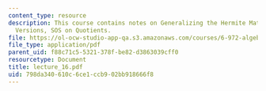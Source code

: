 ```yaml
---
content_type: resource
description: This course contains notes on Generalizing the Hermite Matrix, Parametric
  Versions, SOS on Quotients.
file: https://ol-ocw-studio-app-qa.s3.amazonaws.com/courses/6-972-algebraic-techniques-and-semidefinite-optimization-spring-2006/798da340610c6ce1ccb902bb918666f8_lecture_16.pdf
file_type: application/pdf
parent_uid: f88c71c5-5321-378f-be82-d3863039cff0
resourcetype: Document
title: lecture_16.pdf
uid: 798da340-610c-6ce1-ccb9-02bb918666f8
---
```

